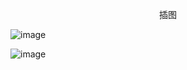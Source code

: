 <p align="center">插图</p>

![image](http://pic.wenku8.com/pictures/2/2522/124489/152965.jpg)

![image](http://pic.wenku8.com/pictures/2/2522/124489/152966.jpg)

